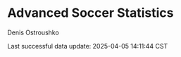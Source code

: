 # Advanced Soccer Statistics
Denis Ostroushko

<!-- gfm -->

Last successful data update: 2025-04-05 14:11:44 CST
